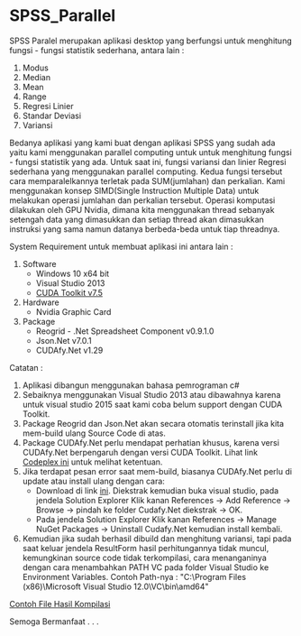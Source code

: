 # SPSS_Parallel

SPSS Paralel merupakan aplikasi desktop yang berfungsi untuk menghitung fungsi - fungsi statistik sederhana, antara lain :

1. Modus
2. Median
3. Mean
4. Range
5. Regresi Linier
6. Standar Deviasi
7. Variansi

Bedanya aplikasi yang kami buat dengan aplikasi SPSS yang sudah ada yaitu kami menggunakan parallel computing untuk untuk menghitung fungsi - fungsi statistik yang ada. Untuk saat ini, fungsi variansi dan linier Regresi sederhana yang menggunakan parallel computing. Kedua fungsi tersebut cara memparalelkannya terletak pada SUM(jumlahan) dan perkalian. Kami menggunakan konsep SIMD(Single Instruction Multiple Data) untuk melakukan operasi jumlahan dan perkalian tersebut. Operasi komputasi dilakukan oleh GPU Nvidia, dimana kita menggunakan thread sebanyak setengah data yang dimasukkan dan setiap thread akan dimasukkan instruksi yang sama namun datanya berbeda-beda untuk tiap threadnya.

System Requirement untuk membuat aplikasi ini antara lain :

1. Software
   - Windows 10 x64 bit
   - Visual Studio 2013
   - [CUDA Toolkit v7.5](https://developer.nvidia.com/cuda-downloads)
2. Hardware
   - Nvidia Graphic Card
3. Package
   - Reogrid - .Net Spreadsheet Component v0.9.1.0
   - Json.Net v7.0.1
   - CUDAfy.Net v1.29

Catatan :

1. Aplikasi dibangun menggunakan bahasa pemrograman c#
2. Sebaiknya menggunakan Visual Studio 2013 atau dibawahnya karena untuk visual studio 2015 saat kami coba belum support dengan CUDA Toolkit.
3. Package Reogrid dan Json.Net akan secara otomatis terinstall jika kita mem-build ulang Source Code di atas.
4. Package CUDAfy.Net perlu mendapat perhatian khusus, karena versi CUDAfy.Net berpengaruh dengan versi CUDA Toolkit. Lihat link [Codeplex ini](https://cudafy.codeplex.com/) untuk melihat ketentuan. 
5. Jika terdapat pesan error saat mem-build, biasanya CUDAfy.Net perlu di update atau install ulang dengan cara:
   - Download di link [ini](https://cudafy.codeplex.com/). Diekstrak kemudian buka visual studio, pada jendela Solution Explorer Klik kanan References -> Add Reference -> Browse -> pindah ke folder Cudafy.Net diekstrak -> OK.
   - Pada jendela Solution Explorer Klik kanan References -> Manage NuGet Packages -> Uninstall Cudafy.Net kemudian install kembali.
6. Kemudian jika sudah berhasil dibuild dan menghitung variansi, tapi pada saat keluar jendela ResultForm hasil perhitungannya tidak muncul, kemungkinan source code tidak terkompilasi, cara menanganinya dengan cara menambahkan PATH VC pada folder Visual Studio ke Environment Variables. Contoh Path-nya : "C:\Program Files (x86)\Microsoft Visual Studio 12.0\VC\bin\amd64"

[Contoh File Hasil Kompilasi](https://onedrive.live.com/redir?resid=918D3ED6CFC7E5F5!1610&authkey=!AI-S46XeFO1FJn4&ithint=folder%2c)

Semoga Bermanfaat . . .
